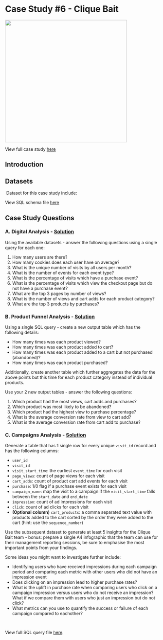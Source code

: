 # Case Study #6 - Clique Bait

<img src='https://8weeksqlchallenge.com/images/case-study-designs/6.png' width='400'>

View full case study [here](https://8weeksqlchallenge.com/case-study-6/)

## Introduction


## Datasets
<img src=''>
Dataset for this case study include:


View SQL schema file [here](./Schema.sql) 

## Case Study Questions

### A. Digital Analysis - [Solution](./A.%20Digital%20Analysis.md)

<p>Using the available datasets - answer the following questions using a single query for each one:</p>

<ol>
  <li>How many users are there?</li>
  <li>How many cookies does each user have on average?</li>
  <li>What is the unique number of visits by all users per month?</li>
  <li>What is the number of events for each event type?</li>
  <li>What is the percentage of visits which have a purchase event?</li>
  <li>What is the percentage of visits which view the checkout page but do not have a purchase event?</li>
  <li>What are the top 3 pages by number of views?</li>
  <li>What is the number of views and cart adds for each product category?</li>
  <li>What are the top 3 products by purchases?</li>
</ol>

### B. Product Funnel Analysis - [Solution](./B.%20Product%20Funnel%20Analysis.md)

<p>Using a single SQL query - create a new output table which has the following details:</p>

<ul>
  <li>How many times was each product viewed?</li>
  <li>How many times was each product added to cart?</li>
  <li>How many times was each product added to a cart but not purchased (abandoned)?</li>
  <li>How many times was each product purchased?</li>
</ul>

<p>Additionally, create another table which further aggregates the data for the above points but this time for each product category instead of individual products.</p>

<p>Use your 2 new output tables - answer the following questions:</p>

<ol>
  <li>Which product had the most views, cart adds and purchases?</li>
  <li>Which product was most likely to be abandoned?</li>
  <li>Which product had the highest view to purchase percentage?</li>
  <li>What is the average conversion rate from view to cart add?</li>
  <li>What is the average conversion rate from cart add to purchase?</li>
</ol>

### C. Campaigns Analysis - [Solution](C.%20Campaigns%20Analysis.md)

<p>Generate a table that has 1 single row for every unique <code class="language-plaintext highlighter-rouge">visit_id</code> record and has the following columns:</p>

<ul>
  <li><code class="language-plaintext highlighter-rouge">user_id</code></li>
  <li><code class="language-plaintext highlighter-rouge">visit_id</code></li>
  <li><code class="language-plaintext highlighter-rouge">visit_start_time</code>: the earliest <code class="language-plaintext highlighter-rouge">event_time</code> for each visit</li>
  <li><code class="language-plaintext highlighter-rouge">page_views</code>: count of page views for each visit</li>
  <li><code class="language-plaintext highlighter-rouge">cart_adds</code>: count of product cart add events for each visit</li>
  <li><code class="language-plaintext highlighter-rouge">purchase</code>: 1/0 flag if a purchase event exists for each visit</li>
  <li><code class="language-plaintext highlighter-rouge">campaign_name</code>: map the visit to a campaign if the <code class="language-plaintext highlighter-rouge">visit_start_time</code> falls between the <code class="language-plaintext highlighter-rouge">start_date</code> and <code class="language-plaintext highlighter-rouge">end_date</code></li>
  <li><code class="language-plaintext highlighter-rouge">impression</code>: count of ad impressions for each visit</li>
  <li><code class="language-plaintext highlighter-rouge">click</code>: count of ad clicks for each visit</li>
  <li><strong>(Optional column)</strong> <code class="language-plaintext highlighter-rouge">cart_products</code>: a comma separated text value with products added to the cart sorted by the order they were added to the cart (hint: use the <code class="language-plaintext highlighter-rouge">sequence_number</code>)</li>
</ul>

<p>Use the subsequent dataset to generate at least 5 insights for the Clique Bait team - bonus: prepare a single A4 infographic that the team can use for their management reporting sessions, be sure to emphasise the most important points from your findings.</p>

<p>Some ideas you might want to investigate further include:</p>

<ul>
  <li>Identifying users who have received impressions during each campaign period and comparing each metric with other users who did not have an impression event</li>
  <li>Does clicking on an impression lead to higher purchase rates?</li>
  <li>What is the uplift in purchase rate when comparing users who click on a campaign impression versus users who do not receive an impression? What if we compare them with users who just an impression but do not click?</li>
  <li>What metrics can you use to quantify the success or failure of each campaign compared to eachother?</li>
</ul>


<br>

View full SQL query file [here](./Query.sql).
